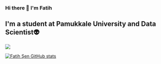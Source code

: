 ### Hi there 👋 I'm Fatih

## I'm a student at Pamukkale University and Data Scientist:alien:

<!--
**fatihsen20/fatihsen20** is a ✨ _special_ ✨ repository because its `README.md` (this file) appears on your GitHub profile.

Here are some ideas to get you started:

- 🔭 I’m currently working on ...
- 🌱 I’m currently learning ...
- 👯 I’m looking to collaborate on ...
- 🤔 I’m looking for help with ...
- 💬 Ask me about ...
- 📫 How to reach me: ...
- 😄 Pronouns: ...
- ⚡ Fun fact: ...
-->
![](https://komarev.com/ghpvc/?username=fatihsen20&color=blueviolet&label=PROFILE+VIEWS&style=plastic)

[![Fatih Şen GitHub stats](https://github-readme-stats.vercel.app/api?username=fatihsen20&show_icons=true&theme=tokyonight&count_private=true)](https://github.com/anuraghazra/github-readme-stats)
